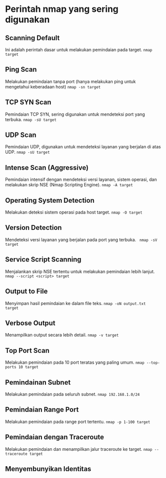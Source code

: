 # Perintah nmap yang sering digunakan

## Scanning Default
 Ini adalah perintah dasar untuk melakukan pemindaian pada target.
    `nmap target`

## Ping Scan
Melakukan pemindaian tanpa port (hanya melakukan ping untuk mengetahui keberadaan host)
    `nmap -sn target`

## TCP SYN Scan
Pemindaian TCP SYN, sering digunakan untuk mendeteksi port yang terbuka.
    `nmap -sU target`

## UDP Scan
Pemindaian UDP, digunakan untuk mendeteksi layanan yang berjalan di atas UDP.
    `nmap -sU target`

## Intense Scan (Aggressive)
Pemindaian intensif dengan mendeteksi versi layanan, sistem operasi, dan melakukan skrip NSE (Nmap Scripting Engine).
    `nmap -A target`

## Operating System Detection
 Melakukan deteksi sistem operasi pada host target.
    `nmap -O target`

## Version Detection
Mendeteksi versi layanan yang berjalan pada port yang terbuka.
` nmap -sV target`

## Service Script Scanning
Menjalankan skrip NSE tertentu untuk melakukan pemindaian lebih lanjut.
`nmap --script <script> target`

## Output to File
Menyimpan hasil pemindaian ke dalam file teks.
`nmap -oN output.txt target`

## Verbose Output
Menampilkan output secara lebih detail.
`nmap -v target`

## Top Port Scan
Melakukan pemindaian pada 10 port teratas yang paling umum.
`nmap --top-ports 10 target`

## Pemindainan Subnet
Melakukan pemindaian pada seluruh subnet.
`nmap 192.168.1.0/24`

## Pemindaian Range Port
Melakukan pemindaian pada range port tertentu.
`nmap -p 1-100 target`

## Pemindaian dengan Traceroute
Melakukan pemindaian dan menampilkan jalur traceroute ke target.
`nmap --traceroute target`

## Menyembunyikan Identitas

